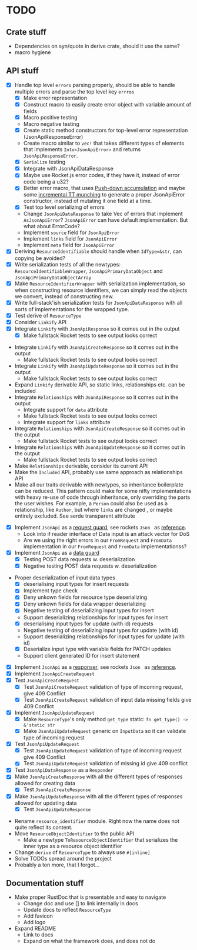 # TODO

## Crate stuff

 - Dependencies on syn/quote in derive crate, should it use the same?
 - macro hygiene

## API stuff

 - [x] Handle top level `errors` parsing properly, should be able to handle multiple errors and parse the top level key
  `errros`
    - [x] Make error representation
    - [x] Construct macro to easily create error object with variable amount of fields
    - [x] Macro positive testing
    - Macro negative testing
    - [x] Create static method constructors for top-level error representation (JsonApiResponseError)
    - Create macro similar to `vec!` that takes different types of elements that implements `Into<JsonApiError>` and
     returns `JsonApiResponseError`.
    - [x] `Serialize` testing
    - [x] Integrate with JsonApiDataResponse
    - [x] Maybe use Rocket.js error codes, if they have it, instead of error code being a u32?
    - [x] Better error macro, that uses [Push-down accumulation](https://danielkeep.github.io/tlborm/book/pat-push-down-accumulation.html)
    and maybe some [incremental TT munching](https://danielkeep.github.io/tlborm/book/pat-incremental-tt-munchers.html)
    to generate a proper JsonApiError constructor, instead of mutating it one field at a time.
    - [x] Test top level serializing of errors
    - Change `JsonApiDataResponse` to take Vec of errors that implement `AsJsonApiError`? `JsonApiError` can have default 
    implementation. But what about ErrorCode?
    - Implement `source` field for `JsonApiError`
    - Implement `links` field for `JsonApiError`
    - Implement `meta` field for `JsonApiError`
 - [x] Deriving `ResourceIdentifiable` should handle when `IdType=&str`, can copying be avoided?
 - [x] Write serialization tests of all the newtypes: `ResourceIdentifiableWrapper`, `JsonApiPrimaryDataObject` and
  `JsonApiPrimaryDataObjectArray`
 - [x] Make `ResourceIdentifierWrapper` with serialization implementation, so when constructing resource identifiers, we
  can simply read the objects we convert, instead of constructing new.
 - [x] Write full-stack'ish serialization tests for `JsonApiDataResponse` with all sorts of implementations for the wrapped
  type.
 - [x] Test derive of `ResourceType`
 - [x] Consider `Linkify` API
 - [x] Integrate `Linkify` with `JsonApiResponse` so it comes out in the output
    - [x] Make fullstack Rocket tests to see output looks correct
 - Integrate `Linkify` with `JsonApiCreateResponse` so it comes out in the output
    - Make fullstack Rocket tests to see output looks correct
 - Integrate `Linkify` with `JsonApiUpdateResponse` so it comes out in the output
    - Make fullstack Rocket tests to see output looks correct
 - Expand `Linkify` derivable API, so static links, relationships etc. can be included
 - Integrate `Relationships` with `JsonApiResponse` so it comes out in the output
    - Integrate support for `data` attribute
    - Make fullstack Rocket tests to see output looks correct
    - Integrate support for `links` attribute
 - Integrate `Relationships` with `JsonApiCreateResponse` so it comes out in the output
    - Make fullstack Rocket tests to see output looks correct
 - Integrate `Relationships` with `JsonApiUpdateResponse` so it comes out in the output
    - Make fullstack Rocket tests to see output looks correct
 - Make `Relationships` derivable, consider its current API
 - Make the `Included` API, probably use same approach as relationships API
 - Make all our traits derivable with newtypes, so inheritance boilerplate can be reduced. This pattern could make
  for some nifty implementations with heavy re-use of code through inheritance, only overriding the parts the user
   wishes. For example, a `Person` could also be used as a relationship, like `Author`, but where `links` are changed
   , or maybe entirely excluded. See serde transparent attribute
 - [x] Implement `JsonApi` as a [request guard](https://rocket.rs/v0.4/guide/requests/#custom-guards), see rockets `Json
 ` as [reference](https://github.com/SergioBenitez/Rocket/blob/master/contrib/lib/src/json.rs).
    - Look into if reader interface of Data input is an attack vector for DoS
    - Are we using the right errors in our `FromRequest` and `FromData` implementation in our `FromRequest` and `FromData` implementationss?
 - [x] Implement `JsonApi` as a [data guard](https://api.rocket.rs/v0.4/rocket/data/trait.FromData.html)
    - [x] Testing POST data requests w. deserialization
    - [x] Negative testing POST data requests w. deserialization
 - Proper deserialization of input data types
    - [x] deserialising input types for insert requests
    - [x] Implement type check
    - [x] Deny unkown fields for resource type deserializing
    - [x] Deny unkown fields for data wrapper deserializing 
    - [x] Negative testing of deserializing input types for insert
    - Support deserializing relationships for input types for insert
    - [x] deserialising input types for update (with id) requests
    - Negative testing of deserializing input types for update (with id)
    - Support deserializing relationships for input types for update (with id)
    - [x] Deserialize input type with variable fields for PATCH updates
    - Support client generated ID for insert statement
 - [x] Implement `JsonApi` as a [responser](https://rocket.rs/v0.4/guide/responses/#custom-responders), see rockets `Json
 ` as [reference](https://github.com/SergioBenitez/Rocket/blob/master/contrib/lib/src/json.rs).
 - [x] Implement `JsonApiCreateRequest`
 - [x] Test `JsonApiCreateRequest`
    - [x] Test `JsonApiCreateRequest` validation of type of incoming request, give 409 Conflict
    - [x] Test `JsonApiCreateRequest` validation of input data missing fields give 409 Conflict
 - [x] Implement `JsonApiUpdateRequest`
    - [x] Make `ResourceType`'s only method `get_type` static: `fn get_type() -> &'static str`
    - [x] Make `JsonApiUpdateRequest` generic on `InputData` so it can validate type of incoming request
 - [x] Test `JsonApiUpdateRequest`
    - [x] Test `JsonApiUpdateRequest` validation of type of incoming request give 409 Conflict
    - [x] Test `JsonApiUpdateRequest` validation of missing id give 409 conflict
 - [x] Test `JsonApiDataResponse` as a `Responder`
 - [x] Make `JsonApiCreateResponse` with all the different types of responses allowed for creating data
    - [x] Test `JsonApiCreateResponse`
 - [x] Make `JsonApiUpdateResponse` with all the different types of responses allowed for updating data
    - [x] Test `JsonApiUpdateResponse`
 - Rename `resource_identifier` module. Right now the name does not quite reflect its content.
 - Move `ResourceObjectIdentifier` to the public API
    - Make a newtype `ToResourceObjectIdentifier` that serializes the inner type as a resource object identifier
 - Change `derive` of `ResourceType` to always use `#[inline]`
 - Solve TODOs spread around the project
 - Probably a ton more, that I forgot...
 
## Documentation stuff

 - Make proper RustDoc that is presentable and easy to navigate
    - Change doc and use [] to link internally in docs
    - Update docs to reflect `ResourceType`
    - Add favicon
    - Add logo
 - Expand README
    - Link to docs
    - Expand on what the framework does, and does not do
